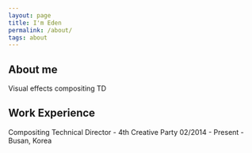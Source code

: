 ```yaml
---
layout: page
title: I'm Eden
permalink: /about/
tags: about
---
```


## About me
Visual effects compositing TD

## Work Experience
Compositing Technical Director - 4th Creative Party
02/2014 - Present - Busan, Korea
